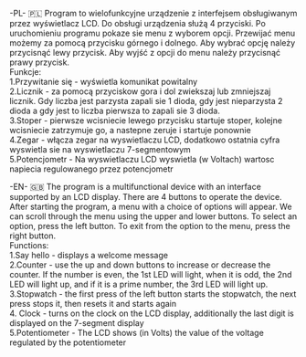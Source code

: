 
-PL- 🇵🇱
Program to wielofunkcyjne urządzenie z interfejsem obsługiwanym przez wyświetlacz LCD. Do obsługi urządzenia służą 4 przyciski. Po uruchomieniu programu pokaze sie menu z wyborem opcji. Przewijać menu możemy za pomocą przycisku górnego i dolnego. Aby wybrać opcję należy przycisnąć lewy przycisk. Aby wyjść z opcji do menu należy przycisnąć prawy przycisk.<br />
Funkcje:<br />
1.Przywitanie się - wyświetla komunikat powitalny<br />
2.Licznik - za pomocą przyciskow gora i dol zwiekszaj lub zmniejszaj licznik. Gdy liczba jest parzysta zapali sie 1 dioda, gdy jest nieparzysta 2 dioda a gdy jest to liczba pierwsza to zapali sie 3 dioda.<br />
3.Stoper - pierwsze wcisniecie lewego przycisku startuje stoper, kolejne wcisniecie zatrzymuje go, a nastepne zeruje i startuje ponownie<br />
4.Zegar - włącza zegar na wyswietlaczu LCD, dodatkowo ostatnia cyfra wyswietla sie na wyswietlaczu 7-segmentowym<br />
5.Potencjometr - Na wyswietlaczu LCD wyswietla (w Voltach) wartosc napiecia regulowanego przez potencjometr<br />

-EN- 🇬🇧
The program is a multifunctional device with an interface supported by an LCD display. There are 4 buttons to operate the device. After starting the program, a menu with a choice of options will appear. We can scroll through the menu using the upper and lower buttons. To select an option, press the left button. To exit from the option to the menu, press the right button.<br />
Functions:<br />
1.Say hello - displays a welcome message<br />
2.Counter - use the up and down buttons to increase or decrease the counter. If the number is even, the 1st LED will light, when it is odd, the 2nd LED will light up, and if it is a prime number, the 3rd LED will light up.<br />
3.Stopwatch - the first press of the left button starts the stopwatch, the next press stops it, then resets it and starts again<br />
4. Clock - turns on the clock on the LCD display, additionally the last digit is displayed on the 7-segment display<br />
5.Potentiometer - The LCD shows (in Volts) the value of the voltage regulated by the potentiometer<br />


